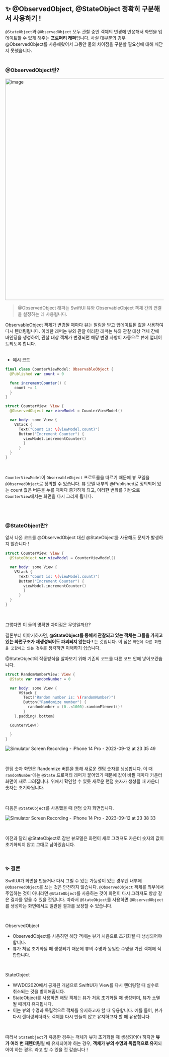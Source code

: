 ## ✨ @ObservedObject, @StateObject 정확히 구분해서 사용하기 !

`@StateObject`와 `@ObservedObject` 모두 관찰 중인 객체의 변경에 반응해서 화면을 업데이트할 수 있게 해주는 **프로퍼티 래퍼**입니다. 사실 대부분의 경우 @ObservedObject를 사용해왔어서 그동안 둘의 차이점을 구분할 필요성에 대해 깨닫지 못했습니다.
</br>
</br>

### @ObservedObject란?

<img width="704" alt="image" src="https://github.com/GYURI-PARK/TIL_iOS/assets/93391058/033eef65-92a3-490f-a74a-db1b6b7199be">

> @ObservedObject 래퍼는 SwiftUI 뷰와 ObservableObject 객체 간의 연결을 설정하는 데 사용됩니다. </br>

ObservableObject 객체가 변경될 때마다 뷰는 알림을 받고 업데이트된 값을 사용하여 다시 렌더링됩니다. 이러한 래퍼는 뷰와 관찰 이러한 래퍼는 뷰와 관찰 대상 객체 간에 바인딩을 생성하여, 관찰 대상 객체가 변경되면 해당 변경 사항이 자동으로 뷰에 업데이트되도록 합니다.
</br>
</br>

- 예시 코드

```swift
final class CounterViewModel: ObservableObject {
  @Published var count = 0

  func incrementCounter() {
    count += 1
  }
}

struct CounterView: View {
  @ObservedObject var viewModel = CounterViewModel()

  var body: some View {
    VStack {
      Text("Count is: \(viewModel.count)")
      Button("Increment Counter") {
        viewModel.incrementCounter()
        }
      }
  }
}
```
</br>

`CounterViewModel`이 `ObservableObject` 프로토콜을 따르기 때문에 뷰 모델을 `@ObservedObject`로 정의할 수 있습니다.
뷰 모델 내부의 @Published로 정의되어 있는 count 값은 버튼을 누를 때마다 증가하게 되고, 이러한 변화를 기반으로 `CounterView`에서는 화면을 다시 그리게 됩니다.

</br>
</br>

### @StateObject란?

앞서 나온 코드를 @ObservedObject 대신 @StateObject를 사용해도 문제가 발생하지 않습니다 ! </br>

```swift
struct CounterView: View {
  @StateObject var viewModel = CounterViewModel()

  var body: some View {
    VStack {
      Text("Count is: \(viewModel.count)")
      Button("Increment Counter") {
        viewModel.incrementCounter()
        }
      }
  }
}
```
</br>

그렇다면 이 둘의 명확한 차이점은 무엇일까요? </br>

결론부터 이야기하자면, **@StateObject를 통해서 관찰되고 있는 객체는 그들을 가지고 있는 화면구조가 재생성되어도 파괴되지 않는다 !** 는 것입니다.
이 점은 `화면이 다른 화면을 포함하고 있는 경우`를 생각하면 이해하기 쉽습니다. </br>

@StateObject의 작동방식을 알아보기 위해 기존의 코드를 다른 코드 안에 넣어보겠습니다. </br>

```swift
struct RandomNumberView: View {
  @State var randomNumber = 0

  var body: some View {
      VStack {
        Text("Random number is: \(randomNumber)")
        Button("Randomize number") {
          randomNumber = (0..<1000).randomElement()!
        }
    }.padding(.bottom)

  CounterView()

  }
}
```
![Simulator Screen Recording - iPhone 14 Pro - 2023-09-12 at 23 35 49](https://github.com/GYURI-PARK/TIL_iOS/assets/93391058/1d9cb373-86e0-40d0-9ebe-1cf081c04b8f)

</br>

랜덤 숫자 화면은 Randomize 버튼을 통해 새로운 랜덤 숫자를 생성합니다. 이 때 `randomNumber`에는 `@State` 프로퍼티 래퍼가 붙어있기 때문에 값이 바뀔 때마다 카운터 화면이 새로 그려집니다.
위애서 확인할 수 있듯 새로운 랜덤 숫자가 생성될 때 카운터 숫자는 초기화됩니다.

</br>

다음은 `@StateObject`를 사용했을 때 랜덤 숫자 화면입니다.

![Simulator Screen Recording - iPhone 14 Pro - 2023-09-12 at 23 38 33](https://github.com/GYURI-PARK/TIL_iOS/assets/93391058/79777b0c-528e-4dd8-b157-9bf83474747b)

</br>

이전과 달리 @StateObject로 감싼 뷰모델은 화면이 새로 그려져도 카운터 숫자의 값이 초기화되지 않고 그대로 남아있습니다. 

</br>

### ✨ 결론

SwiftUI가 화면을 만들거나 다시 그릴 수 있는 가능성이 있는 경우엔 내부에 `@ObservedObject`를 쓰는 것은 안전하지 않습니다. `@ObservedObject` 객체를 외부에서 주입하는 것이 아니라면 `@StateObject`를 사용하는 것이 화면이 다시 그려져도 항상 같은 결과를 얻을 수 있을 것입니다.
따라서 `@StateObject`를 사용하면 `@ObservedObject`를 생성하는 화면에서도 일관된 결과를 보장할 수 있습니다.

</br>

ObservedObject
- ObservedObject를 사용하면 해당 객체는 뷰가 처음으로 초기화될 때 생성되어야 합니다.
- 뷰가 처음 초기화될 때 생성되기 때문에 뷰의 수명과 동일한 수명을 가진 객체에 적합합니다.

</br>

StateObject
- WWDC2020에서 공개된 개념으로 SwiftUI가 View를 다시 랜더링할 때 실수로 취소되는 것을 방지해줍니다.
- StateObject를 사용하면 해당 객체는 뷰가 처음 초기화될 때 생성되며, 뷰가 소멸될 때까지 유지됩니다.
- 이는 뷰의 수명과 독립적으로 객체를 유지하고자 할 때 유용합니다. 예를 들어, 뷰가 다시 렌더링되더라도 객체를 다시 만들지 않고 유지하고자 할 때 유용합니다.

</br>

따라서 `StateObject`가 유용한 경우는 객체가 뷰가 초기화될 때 생성되어야 하지만 **뷰가 여러 번 재렌더링**될 때 유지되어야 하는 경우, **객체가 뷰의 수명과 독립적으로 유지**되어야 하는 경우. 라고 할 수 있을 것 같습니다 !
